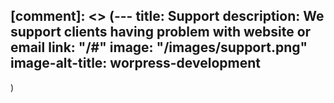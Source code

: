 [comment]: <> (---
title: Support
description: We support clients having problem with website or email
link: "/#"
image: "/images/support.png"
image-alt-title: worpress-development
---
)

